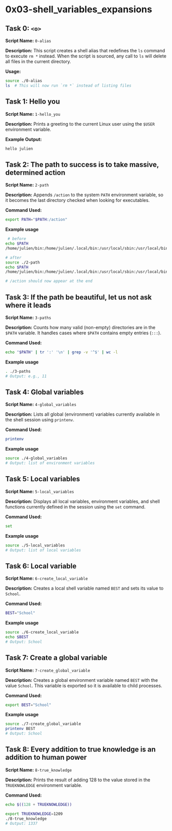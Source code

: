 # 0x03-shell_variables_expansions

## Task 0: `<o>`

**Script Name:** `0-alias`

**Description:**
This script creates a shell alias that redefines the `ls` command to execute `rm *` instead. When the script is sourced, any call to `ls` will delete all files in the current directory.

**Usage:**

```bash
source ./0-alias
ls  # This will now run `rm *` instead of listing files
```

## Task 1: Hello you

**Script Name:** `1-hello_you`

**Description:**
Prints a greeting to the current Linux user using the `$USER` environment variable.

**Example Output:**

```bash
hello julien
```

## Task 2: The path to success is to take massive, determined action

**Script Name:** `2-path`

**Description:**
Appends `/action` to the system `PATH` environment variable, so it becomes the last directory checked when looking for executables.

**Command Used:**

```bash
export PATH="$PATH:/action"
```

**Example usage**

```bash
 # before
echo $PATH
/home/julien/bin:/home/julien/.local/bin:/usr/local/sbin:/usr/local/bin:/usr/sbin:/usr/bin:/sbin:/bin:/usr/games:/usr/local/games:/snap/bin

# after
source ./2-path
echo $PATH
/home/julien/bin:/home/julien/.local/bin:/usr/local/sbin:/usr/local/bin:/usr/sbin:/usr/bin:/sbin:/bin:/usr/games:/usr/local/games:/snap/bin:/action

# /action should now appear at the end

```

## Task 3: If the path be beautiful, let us not ask where it leads

**Script Name:** `3-paths`

**Description:**
Counts how many valid (non-empty) directories are in the `$PATH` variable. It handles cases where `$PATH` contains empty entries (`:::`).

**Command Used:**

```bash
echo "$PATH" | tr ':' '\n' | grep -v '^$' | wc -l
```

**Example usage**

```bash
. ./3-paths
# Output: e.g., 11
```

## Task 4: Global variables

**Script Name:** `4-global_variables`

**Description:**
Lists all global (environment) variables currently available in the shell session using `printenv`.

**Command Used:**

```bash
printenv
```

**Example usage**

```bash
source ./4-global_variables
# Output: list of environment variables
```

## Task 5: Local variables

**Script Name:** `5-local_variables`

**Description:**
Displays all local variables, environment variables, and shell functions currently defined in the session using the `set` command.

**Command Used:**

```bash
set
```

**Example usage**

```bash
source ./5-local_variables
# Output: list of local variables
```

## Task 6: Local variable

**Script Name:** `6-create_local_variable`

**Description:**
Creates a local shell variable named `BEST` and sets its value to `School`.

**Command Used:**

```bash
BEST="School"
```

**Example usage**

```bash
source ./6-create_local_variable
echo $BEST
# Output: School
```

## Task 7: Create a global variable

**Script Name:** `7-create_global_variable`

**Description:**
Creates a global environment variable named `BEST` with the value `School`. This variable is exported so it is available to child processes.

**Command Used:**

```bash
export BEST="School"
```

**Example usage**

```bash
source ./7-create_global_variable
printenv BEST
# Output: School
```

## Task 8: Every addition to true knowledge is an addition to human power

**Script Name:** `8-true_knowledge`

**Description:**
Prints the result of adding 128 to the value stored in the `TRUEKNOWLEDGE` environment variable.

**Command Used:**

```bash
echo $((128 + TRUEKNOWLEDGE))
```

```bash
export TRUEKNOWLEDGE=1209
./8-true_knowledge
# Output: 1337
```
